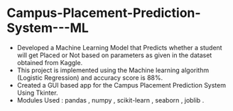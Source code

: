 # Campus-Placement-Prediction-System---ML
- Developed a Machine Learning Model that Predicts whether a student will get Placed or Not based on parameters as given in the dataset obtained from Kaggle.
- This project is implemented using the Machine learning algorithm (Logistic Regression) and accuracy score is 88%.
- Created a GUI based app for the Campus Placement Prediction System Using Tkinter.
- Modules Used : pandas , numpy , scikit-learn , seaborn , joblib .
